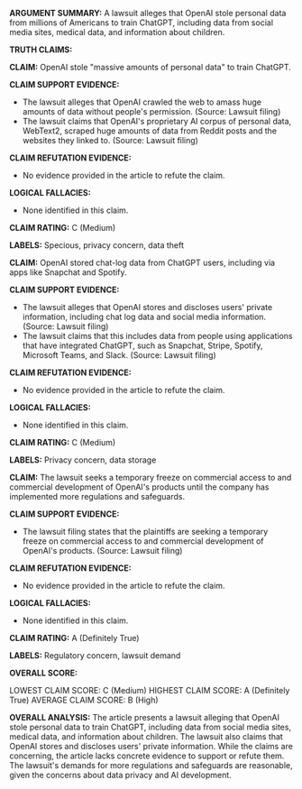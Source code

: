 **ARGUMENT SUMMARY:** A lawsuit alleges that OpenAI stole personal data from millions of Americans to train ChatGPT, including data from social media sites, medical data, and information about children.

**TRUTH CLAIMS:**

**CLAIM:** OpenAI stole "massive amounts of personal data" to train ChatGPT.

**CLAIM SUPPORT EVIDENCE:**

* The lawsuit alleges that OpenAI crawled the web to amass huge amounts of data without people's permission. (Source: Lawsuit filing)
* The lawsuit claims that OpenAI's proprietary AI corpus of personal data, WebText2, scraped huge amounts of data from Reddit posts and the websites they linked to. (Source: Lawsuit filing)

**CLAIM REFUTATION EVIDENCE:**

* No evidence provided in the article to refute the claim.

**LOGICAL FALLACIES:**

* None identified in this claim.

**CLAIM RATING:** C (Medium)

**LABELS:** Specious, privacy concern, data theft

**CLAIM:** OpenAI stored chat-log data from ChatGPT users, including via apps like Snapchat and Spotify.

**CLAIM SUPPORT EVIDENCE:**

* The lawsuit alleges that OpenAI stores and discloses users' private information, including chat log data and social media information. (Source: Lawsuit filing)
* The lawsuit claims that this includes data from people using applications that have integrated ChatGPT, such as Snapchat, Stripe, Spotify, Microsoft Teams, and Slack. (Source: Lawsuit filing)

**CLAIM REFUTATION EVIDENCE:**

* No evidence provided in the article to refute the claim.

**LOGICAL FALLACIES:**

* None identified in this claim.

**CLAIM RATING:** C (Medium)

**LABELS:** Privacy concern, data storage

**CLAIM:** The lawsuit seeks a temporary freeze on commercial access to and commercial development of OpenAI's products until the company has implemented more regulations and safeguards.

**CLAIM SUPPORT EVIDENCE:**

* The lawsuit filing states that the plaintiffs are seeking a temporary freeze on commercial access to and commercial development of OpenAI's products. (Source: Lawsuit filing)

**CLAIM REFUTATION EVIDENCE:**

* No evidence provided in the article to refute the claim.

**LOGICAL FALLACIES:**

* None identified in this claim.

**CLAIM RATING:** A (Definitely True)

**LABELS:** Regulatory concern, lawsuit demand

**OVERALL SCORE:**

LOWEST CLAIM SCORE: C (Medium)
HIGHEST CLAIM SCORE: A (Definitely True)
AVERAGE CLAIM SCORE: B (High)

**OVERALL ANALYSIS:** The article presents a lawsuit alleging that OpenAI stole personal data to train ChatGPT, including data from social media sites, medical data, and information about children. The lawsuit also claims that OpenAI stores and discloses users' private information. While the claims are concerning, the article lacks concrete evidence to support or refute them. The lawsuit's demands for more regulations and safeguards are reasonable, given the concerns about data privacy and AI development.
